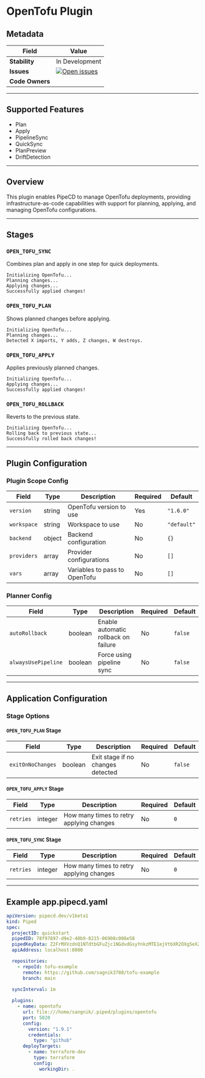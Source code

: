 
# OpenTofu Plugin

## Metadata

| Field         | Value |
|---------------|-------|
| **Stability** | In Development |
| **Issues**    | [![Open issues](https://img.shields.io/github/issues-search/pipe-cd/community-plugins?query=is%3Aissue%20is%3Aopen%20label%3Aplugin%2Fopentofu%20&label=open&color=orange)](https://github.com/pipe-cd/community-plugins/issues?q=is%3Aopen+is%3Aissue+label%3Aplugin%2Fopentofu) |
| **Code Owners** |  |

---

## Supported Features

- Plan  
- Apply  
- PipelineSync  
- QuickSync  
- PlanPreview  
- DriftDetection  

---

## Overview

This plugin enables PipeCD to manage OpenTofu deployments, providing infrastructure-as-code capabilities with support for planning, applying, and managing OpenTofu configurations.

---

## Stages

### `OPEN_TOFU_SYNC`

Combines plan and apply in one step for quick deployments.

```
Initializing OpenTofu...
Planning changes...
Applying changes...
Successfully applied changes!
```

### `OPEN_TOFU_PLAN`

Shows planned changes before applying.

```
Initializing OpenTofu...
Planning changes...
Detected X imports, Y adds, Z changes, W destroys.
```

### `OPEN_TOFU_APPLY`

Applies previously planned changes.

```
Initializing OpenTofu...
Applying changes...
Successfully applied changes!
```

### `OPEN_TOFU_ROLLBACK`

Reverts to the previous state.

```
Initializing OpenTofu...
Rolling back to previous state...
Successfully rolled back changes!
```

---

## Plugin Configuration

### Plugin Scope Config

| Field        | Type   | Description                          | Required | Default     |
|--------------|--------|--------------------------------------|----------|-------------|
| `version`    | string | OpenTofu version to use              | Yes      | `"1.6.0"`   |
| `workspace`  | string | Workspace to use                     | No       | `"default"` |
| `backend`    | object | Backend configuration                | No       | `{}`        |
| `providers`  | array  | Provider configurations              | No       | `[]`        |
| `vars`       | array  | Variables to pass to OpenTofu        | No       | `[]`        |

### Planner Config

| Field              | Type    | Description                                | Required | Default |
|-------------------|---------|--------------------------------------------|----------|---------|
| `autoRollback`     | boolean | Enable automatic rollback on failure       | No       | `false` |
| `alwaysUsePipeline`| boolean | Force using pipeline sync                  | No       | `false` |

---

## Application Configuration

### Stage Options

#### `OPEN_TOFU_PLAN` Stage

| Field             | Type    | Description                        | Required | Default |
|------------------|---------|------------------------------------|----------|---------|
| `exitOnNoChanges`| boolean | Exit stage if no changes detected  | No       | `false` |

#### `OPEN_TOFU_APPLY` Stage

| Field     | Type    | Description                             | Required | Default |
|-----------|---------|-----------------------------------------|----------|---------|
| `retries` | integer | How many times to retry applying changes| No       | `0`     |

#### `OPEN_TOFU_SYNC` Stage

| Field     | Type    | Description                             | Required | Default |
|-----------|---------|-----------------------------------------|----------|---------|
| `retries` | integer | How many times to retry applying changes| No       | `0`     |

---

## Example app.pipecd.yaml

```yaml
apiVersion: pipecd.dev/v1beta1
kind: Piped
spec:
  projectID: quickstart
  pipedID: 78f97897-d9e2-40b9-8215-06908c008e58
  pipedKeyData: Z2FrMXVzdnQ1NTdtbGFuZjc1NGdvdGsyYnkzMTE1ejVtbXR2OXg5eXZpbTVoY3NiNjU=
  apiAddress: localhost:8080

  repositories:
    - repoId: tofu-example
      remote: https://github.com/sagnik3788/tofu-example
      branch: main

  syncInterval: 1m
  
  plugins:
    - name: opentofu
      url: file:///home/sangnik/.piped/plugins/opentofu
      port: 5020
      config:
        version: "1.9.1"
        credentials:
          type: "github"
      deployTargets:
        - name: terraform-dev
          type: terraform
          config:
            workingDir: .
```

